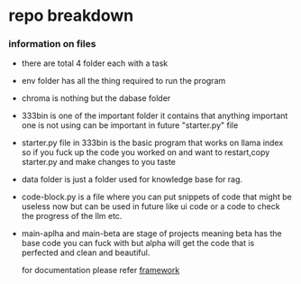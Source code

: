 # repo breakdown


### information on files

- there are total 4 folder each with a task
- env folder has all the thing required to run the program
- chroma is nothing but the dabase folder
- 333bin is one of the important folder it contains that anything important one is not using can be important in future "starter.py" file
- starter.py file in 333bin is the basic program that works on llama index so if you fuck up the code you worked on and want to restart,copy  starter.py and make changes to you taste
- data folder is just a folder used for knowledge base for rag.
- code-block.py is a file where you can put snippets of code that might be useless now but can be used in future like ui code or a code to check the progress of the llm etc.
- main-aplha and main-beta are stage of projects meaning beta has the base code you can fuck with but alpha will get the code that is perfected and clean and beautiful.

  for documentation please refer [framework](https://docs.llamaindex.ai/en/stable/)
